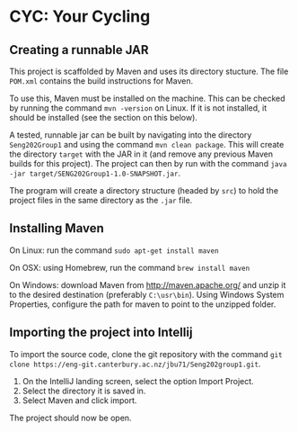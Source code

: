# CYC: Your Cycling

## Creating a runnable JAR
This project is scaffolded by Maven and uses its directory stucture.
The file `POM.xml` contains the build instructions for Maven.

To use this, Maven must be installed on the machine.
This can be checked by running the command `mvn -version` on Linux.
If it is not installed, it should be installed (see the section on this below).

A tested, runnable jar can be built by navigating into the directory `Seng202Group1`
and using the command `mvn clean package`.
This will create the directory `target` with the JAR in it (and remove any previous 
Maven builds for this project).
The project can then by run with the command 
`java -jar target/SENG202Group1-1.0-SNAPSHOT.jar`.

The program will create a directory structure (headed by `src`) to hold the project files
in the same directory as the `.jar` file.

## Installing Maven
On Linux: run the command `sudo apt-get install maven`

On OSX: using Homebrew, run the command `brew install maven`

On Windows: download Maven from http://maven.apache.org/
and unzip it to the desired destination (preferably ``C:\usr\bin``).
Using Windows System Properties, configure the path for maven to point to the 
unzipped folder.

## Importing the project into Intellij

To import the source code, clone the git repository
with the command `git clone https://eng-git.canterbury.ac.nz/jbu71/Seng202group1.git`.

1. On the IntelliJ landing screen, select the option Import Project.
2. Select the directory it is saved in.
3. Select Maven and click import.

The project should now be open. 